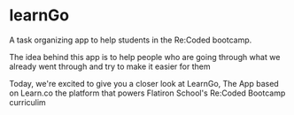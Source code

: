# learnGo
A task organizing app to help students in the Re:Coded bootcamp.

The idea behind this app is to help people who are going through what we already went through and try to make it easier for them

Today, we're excited to give you a closer look at LearnGo, The App based on Learn.co the platform that powers Flatiron School's Re:Coded Bootcamp curriculim
